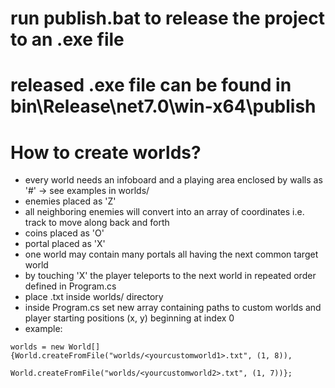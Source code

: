 # run publish.bat to release the project to an .exe file
# released .exe file can be found in bin\Release\net7.0\win-x64\publish

# How to create worlds?
- every world needs an infoboard and a playing area enclosed by walls as '#' -> see examples in worlds/
- enemies placed as 'Z'
- all neighboring enemies will convert into an array of coordinates i.e. track to move along back and forth
- coins placed as 'O'
- portal placed as 'X'
- one world may contain many portals all having the next common target world
- by touching 'X' the player teleports to the next world in repeated order defined in Program.cs
- place <yourcustomworld>.txt inside worlds/ directory
- inside Program.cs set new array containing paths to custom worlds and player starting positions (x, y) beginning at index 0
- example:
``` 
worlds = new World[] {World.createFromFile("worlds/<yourcustomworld1>.txt", (1, 8)),
                      World.createFromFile("worlds/<yourcustomworld2>.txt", (1, 7))};
```
